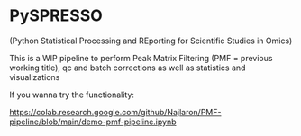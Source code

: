 # PySPRESSO
(Python Statistical Processing and REporting for Scientific Studies in Omics)

This is a WIP pipeline to perform Peak Matrix Filtering (PMF = previous working title), qc and batch corrections as well as statistics and visualizations

If you wanna try the functionality:

https://colab.research.google.com/github/Najlaron/PMF-pipeline/blob/main/demo-pmf-pipeline.ipynb 

